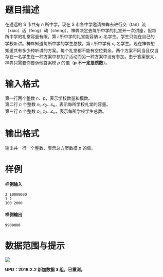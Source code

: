 
# 题目描述

在遥远的 S 市共有 $n$ 所中学，现在 S 市各中学邀请神犇去进行交（tan）流（xiao）活（feng）动（sheng），神犇决定去每所中学的礼堂开一次讲座，但每所中学的礼堂容量有限，第 $i$ 所中学的礼堂能容纳 $x_i$ 名学生。学生只能在自己的学校听讲。神犇知道每所中学的学生总数，第 $i$ 所中学有 $c_i$ 名学生。现在神犇想知道共有多少种听讲的方案。每个礼堂都不能有空位剩余。两个方案不同当且仅当存在一名学生在一种方案中参加了活动而另一种方案中没有参加。由于答案很大，神犇只需要你告诉他答案模 $p$ 的值（**$p$ 不一定是质数**）。

# 输入格式

第一行两个整数 $n$、$p$，表示学校数量和模数。  
第二行 $n$ 个整数 $x_1, x_2 \ldots x_n$，表示每所学校礼堂的容量。  
第三行 $n$ 个整数 $c_1, c_2 \ldots c_n$，表示每所学校学生总数。

# 输出格式

输出共一行一个整数，表示总方案数模 $p$ 的值。

# 样例

#### 样例输入
```plain
2 10000000
1 2
100 2000
```

#### 样例输出
```plain
9900000
```

# 数据范围与提示

<img src="https://ooo.0o0.ooo/2017/04/16/58f2d7737472d.bmp">

**UPD：2018.2.2 新加数据 3 组，已重测。**

